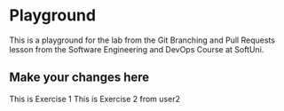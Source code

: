 # Playground
This is a playground for the lab from the Git Branching and Pull Requests lesson from the Software Engineering and DevOps Course at SoftUni.

## Make your changes here
This is Exercise 1
This is Exercise 2 from user2
